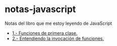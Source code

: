# notas-javascript

Notas del libro que me estoy leyendo de JavaScript

+ [1.- Funciones de primera clase.](https://github.com/Jesusz0r/notas-javascript/blob/master/1.first-class-functions.md#funciones-de-primera-clase-definiciones-y-argumentos)
+ [2.- Entendiendo la invocación de funciones.](https://github.com/Jesusz0r/notas-javascript/blob/master/2.entendiendo-la-invocacion-de-funciones.md#entendiendo-la-invocación-de-funciones)

